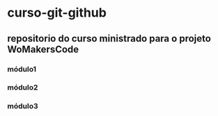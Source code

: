 # curso-git-github
## repositorio do curso ministrado para o projeto WoMakersCode

### módulo1

### módulo2

### módulo3
